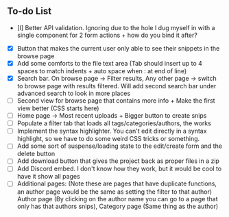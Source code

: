 ## To-do List
- [I] Better API validation. Ignoring due to the hole I dug myself in with a single component for 2 form actions + how do you bind it after?
- [X] Button that makes the current user only able to see their snippets in the browse page
- [X] Add some comforts to the file text area (Tab should insert up to 4 spaces to match indents + auto space when : at end of line)
- [X] Search bar. On browse page → Filter results, Any other page → switch to browse page with results filtered. Will add second search bar under advanced search to look in more places
- [ ] Second view for browse page that contains more info + Make the first view better (CSS starts here)
- [ ] Home page -> Most recent uploads + Bigger button to create snips
- [ ] Populate a filter tab that loads all tags/categories/authors, the works
- [ ] Implement the syntax highlighter. You can't edit directly in a syntax highlight, so we have to do some weird CSS tricks or something.
- [ ] Add some sort of suspense/loading state to the edit/create form and the delete button
- [ ] Add download button that gives the project back as proper files in a zip
- [ ] Add Discord embed. I don't know how they work, but it would be cool to have it show all pages
- [ ] Additional pages: (Note these are pages that have duplicate functions, an author page would be the same as setting the filter to that author) Author page (By clicking on the author name you can go to a page that only has that authors snips), Category page (Same thing as the author)
